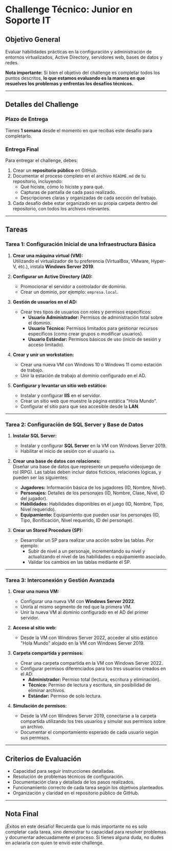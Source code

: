# Challenge Técnico: Junior en Soporte IT

## Objetivo General

Evaluar habilidades prácticas en la configuración y administración de entornos virtualizados, Active Directory, servidores web, bases de datos y redes.

**Nota importante:** Si bien el objetivo del challenge es completar todos los puntos descritos, **lo que estamos evaluando es la manera en que resuelves los problemas y enfrentas los desafíos técnicos.**

---

## Detalles del Challenge

### Plazo de Entrega
Tienes **1 semana** desde el momento en que recibas este desafío para completarlo.

### Entrega Final
Para entregar el challenge, debes:

1. Crear un **repositorio público** en GitHub.
2. Documentar el proceso completo en el archivo `README.md` de tu repositorio, incluyendo:
   - Qué hiciste, cómo lo hiciste y para qué.
   - Capturas de pantalla de cada paso realizado.
   - Descripciones claras y organizadas de cada sección del trabajo.
3. Cada desafío debe estar organizado en su propia carpeta dentro del repositorio, con todos los archivos relevantes.

---

## Tareas

### Tarea 1: Configuración Inicial de una Infraestructura Básica

1. **Crear una máquina virtual (VM):**  
   Utilizando el virtualizador de tu preferencia (VirtualBox, VMware, Hyper-V, etc.), instala **Windows Server 2019**.
   
2. **Configurar un Active Directory (AD):**  
   - Promocionar el servidor a controlador de dominio.  
   - Crear un dominio, por ejemplo: `empresa.local`.  

3. **Gestión de usuarios en el AD:**  
   - Crear tres tipos de usuarios con roles y permisos específicos:  
     - **Usuario Administrador:** Permisos de administración total sobre el dominio.  
     - **Usuario Técnico:** Permisos limitados para gestionar recursos específicos (como crear grupos o modificar usuarios).  
     - **Usuario Estándar:** Permisos básicos de uso (inicio de sesión y acceso limitado).  

4. **Crear y unir un workstation:**  
   - Crear una nueva VM con Windows 10 o Windows 11 como estación de trabajo.  
   - Unir la estación de trabajo al dominio configurado en el AD.  

5. **Configurar y levantar un sitio web estático:**  
   - Instalar y configurar **IIS** en el servidor.  
   - Crear un sitio web que muestre la página estática "Hola Mundo".  
   - Configurar el sitio para que sea accesible desde la **LAN**.  

---

### Tarea 2: Configuración de SQL Server y Base de Datos

1. **Instalar SQL Server:**  
   - Instalar y configurar **SQL Server** en la VM con Windows Server 2019.  
   - Habilitar el inicio de sesión con el usuario `sa`.  

2. **Crear una base de datos con relaciones:**  
   Diseñar una base de datos que represente un pequeño videojuego de rol (RPG). Las tablas deben incluir datos ficticios, relaciones lógicas, y pueden ser las siguientes:  
   - **Jugadores:** Información básica de los jugadores (ID, Nombre, Nivel).  
   - **Personajes:** Detalles de los personajes (ID, Nombre, Clase, Nivel, ID del jugador).  
   - **Habilidades:** Habilidades disponibles en el juego (ID, Nombre, Tipo, Nivel requerido).  
   - **Equipamiento:** Equipamiento que pueden usar los personajes (ID, Tipo, Bonificación, Nivel requerido, ID del personaje).  

3. **Crear un Stored Procedure (SP):**  
   - Desarrollar un SP para realizar una acción sobre las tablas. Por ejemplo:  
     - Subir de nivel a un personaje, incrementando su nivel y actualizando el nivel de las habilidades o equipamiento asociado.  
     - Validar los cambios en las tablas mediante el SP.  

---

### Tarea 3: Interconexión y Gestión Avanzada

1. **Crear una nueva VM:**  
   - Configurar una nueva VM con **Windows Server 2022**.  
   - Unirla al mismo segmento de red que la primera VM.  
   - Unir la nueva VM al dominio configurado en el AD del primer servidor.  

2. **Acceso al sitio web:**  
   - Desde la VM con Windows Server 2022, acceder al sitio estático "Hola Mundo" alojado en la VM con Windows Server 2019.  

3. **Carpeta compartida y permisos:**  
   - Crear una carpeta compartida en la VM con Windows Server 2022.  
   - Configurar permisos diferenciados para los tres usuarios creados en el AD:  
     - **Administrador:** Permiso total (lectura, escritura y eliminación).  
     - **Técnico:** Permiso de lectura y escritura, sin posibilidad de eliminar archivos.  
     - **Estándar:** Permiso de solo lectura.  

4. **Simulación de permisos:**  
   - Desde la VM con Windows Server 2019, conectarse a la carpeta compartida utilizando los tres usuarios y simular sus permisos sobre un archivo.  
   - Documentar el comportamiento esperado de cada usuario según sus permisos.  

---

## Criterios de Evaluación

- Capacidad para seguir instrucciones detalladas.  
- Resolución de problemas técnicos de configuración.  
- Documentación clara y detallada de los pasos realizados.  
- Funcionamiento correcto de cada tarea según los objetivos planteados.  
- Organización y claridad en el repositorio público de GitHub.  

---

## Nota Final

¡Éxitos en este desafío! Recuerda que lo más importante no es solo completar cada tarea, sino demostrar tu capacidad para resolver problemas y documentar adecuadamente el proceso. Si tienes alguna duda, no dudes en aclararla con quien te envió este challenge.

